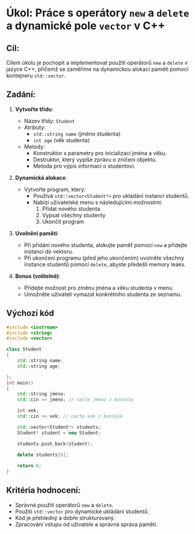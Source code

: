 # Úkol: Práce s operátory `new` a `delete` a dynamické pole `vector` v C++

## Cíl:
Cílem úkolu je pochopit a implementovat použití operátorů `new` a `delete` v jazyce C++, přičemž se zaměříme na dynamickou alokaci paměti pomocí kontejneru `std::vector`.

## Zadání:
1. **Vytvořte třídu**:
   - Název třídy: `Student`
   - Atributy: 
     - `std::string name` (jméno studenta)
     - `int age` (věk studenta)
   - Metody:
     - Konstruktor s parametry pro inicializaci jména a věku.
     - Destruktor, který vypíše zprávu o zničení objektu.
     - Metoda pro výpis informací o studentovi.

2. **Dynamická alokace**:
   - Vytvořte program, který:
     - Používá `std::vector<Student*>` pro ukládání instancí studentů.
     - Nabízí uživatelské menu s následujícími možnostmi:
       1. Přidat nového studenta
       2. Vypsat všechny studenty
       3. Ukončit program
   
3. **Uvolnění paměti**:
   - Při přidání nového studenta, alokujte paměť pomocí `new` a přidejte instanci do vektoru.
   - Při ukončení programu (před jeho ukončením) uvolněte všechny instance studentů pomocí `delete`, abyste předešli memory leaks.

4. **Bonus (volitelně)**:
   - Přidejte možnost pro změnu jména a věku studenta v menu.
   - Umožněte uživateli vymazat konkrétního studenta ze seznamu.

## Výchozí kód

```cpp
#include <iostream>
#include <string>
#include <vector>

class Student
{
    std::string name;
    std::string age;

};
int main()
{
    std::string jmeno;
    std::cin >> jmeno; // nacte jmeno z konzole

    int vek;
    std::cin >> vek; // nacte vek z konzole

    std::vector<Student*> students;
    Student* student = new Student;

    students.push_back(student);

    delete students[0];
    
    return 0;
}
```

## Kritéria hodnocení:
- Správné použití operátorů `new` a `delete`.
- Použití `std::vector` pro dynamické ukládání studentů.
- Kód je přehledný a dobře strukturovaný.
- Zpracování vstupu od uživatele a správná správa paměti.
